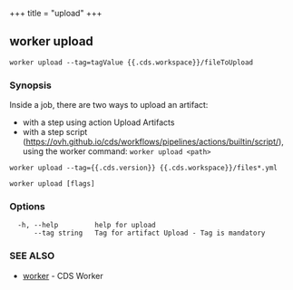 +++
title = "upload"
+++
## worker upload

`worker upload --tag=tagValue {{.cds.workspace}}/fileToUpload`

### Synopsis


Inside a job, there are two ways to upload an artifact:

* with a step using action Upload Artifacts
* with a step script (https://ovh.github.io/cds/workflows/pipelines/actions/builtin/script/), using the worker command: `worker upload <path>`

`worker upload --tag={{.cds.version}} {{.cds.workspace}}/files*.yml`

		

```
worker upload [flags]
```

### Options

```
  -h, --help         help for upload
      --tag string   Tag for artifact Upload - Tag is mandatory
```

### SEE ALSO

* [worker](/cli/worker/worker/)	 - CDS Worker

